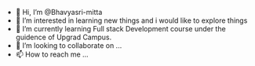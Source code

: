 - 👋 Hi, I’m @Bhavyasri-mitta
- 👀 I’m interested in learning new things and i would like to explore things
- 🌱 I’m currently learning Full stack Development course under the guidence of Upgrad Campus.
- 💞️ I’m looking to collaborate on ...
- 📫 How to reach me ...

<!---
Bhavyasri-mitta/Bhavyasri-mitta is a ✨ special ✨ repository because its `README.md` (this file) appears on your GitHub profile.
You can click the Preview link to take a look at your changes.
--->
